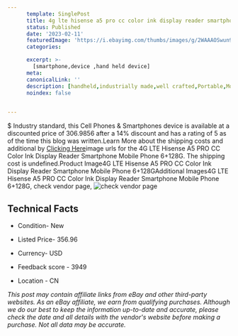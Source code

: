 ```yaml
---
      template: SinglePost
      title: 4g lte hisense a5 pro cc color ink display reader smartphone mobile phone 6 128g
      status: Published
      date: '2023-02-11'
      featuredImage: 'https://i.ebayimg.com/thumbs/images/g/2WAAAOSwun9g75LK/s-l225.jpg'
      categories: 

      excerpt: >-
        [smartphone,device ,hand held device]
      meta:
      canonicalLink: ''
      description: [handheld,industrially made,well crafted,Portable,Mobile,Compact,Convenient,Lightweight,Maneuverable,Man-portable,Miniature,Carriable,Hand-held,Light,Holdable,Transportable,Mobile device,Pocket-sized,On-the-go,Wireless,Cordless,Compact size,Convenient size, smartphone,device ,hand held device]
      noindex: false

        
---
```

$
    Industry standard, this Cell Phones & Smartphones device is available at a discounted price of 306.9856 after a 14% discount and has a rating of 5 as of the time this blog was written.Learn More about the shipping costs and additional by [Clicking Here](https://www.ebay.com/itm/224621019863?hash=item344c74c2d7%3Ag%3A2WAAAOSwun9g75LK&mkevt=1&mkcid=1&mkrid=711-53200-19255-0&campid=%253CePNCampaignId%253E&customid=%253CreferenceId%253E&toolid=10049)image urls for the 4G LTE Hisense A5 PRO CC Color Ink Display Reader Smartphone Mobile Phone 6+128G. The shipping cost is undefined.Product Image4G LTE Hisense A5 PRO CC Color Ink Display Reader Smartphone Mobile Phone 6+128GAdditional Images4G LTE Hisense A5 PRO CC Color Ink Display Reader Smartphone Mobile Phone 6+128G, check vendor page, ![check vendor page](https://origin-galleryplus.ebayimg.com/ws/web/224621019863_2_0_1/225x225.jpg,https://origin-galleryplus.ebayimg.com/ws/web/224621019863_3_0_1/225x225.jpg,https://origin-galleryplus.ebayimg.com/ws/web/224621019863_4_0_1/225x225.jpg,https://origin-galleryplus.ebayimg.com/ws/web/224621019863_5_0_1/225x225.jpg,https://origin-galleryplus.ebayimg.com/ws/web/224621019863_6_0_1/225x225.jpg,https://origin-galleryplus.ebayimg.com/ws/web/224621019863_7_0_1/225x225.jpg,https://origin-galleryplus.ebayimg.com/ws/web/224621019863_8_0_1/225x225.jpg,https://origin-galleryplus.ebayimg.com/ws/web/224621019863_9_0_1/225x225.jpg,https://origin-galleryplus.ebayimg.com/ws/web/224621019863_10_0_1/225x225.jpg,https://origin-galleryplus.ebayimg.com/ws/web/224621019863_11_0_1/225x225.jpg,https://origin-galleryplus.ebayimg.com/ws/web/224621019863_12_0_1/225x225.jpg)
    
    

 ## Technical Facts 



     
      

 - Condition- New 


      

 - Listed Price- 356.96 


      

 - Currency- USD 


      

 - Feedback score - 3949 


      

 - Location - CN 


      
      

 *_This post may contain affiliate links from eBay and other third-party websites. As an eBay affiliate, we earn from qualifying purchases. Although we do our best to keep the information up-to-date and accurate, please check the date and all details with the vendor's website before making a purchase. Not all data may be accurate._*



    
    
    
    
    